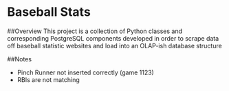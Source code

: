 # Baseball Stats

##Overview
This project is a collection of Python classes and corresponding PostgreSQL components developed in order to scrape data off baseball statistic websites and load into an OLAP-ish database structure

##Notes
* Pinch Runner not inserted correctly (game 1123)
* RBIs are not matching



